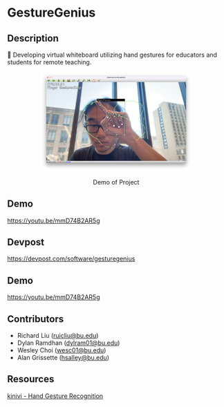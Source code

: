 # **GestureGenius**

## Description
👋 Developing virtual whiteboard utilizing hand gestures for educators and students for remote teaching.

<p align="center">
<img src="./images/demo.png" width="70%">
<p align="center">
Demo of Project
</p>

## Demo
https://youtu.be/mmD74B2AR5g

## Devpost
https://devpost.com/software/gesturegenius

## Demo
https://youtu.be/mmD74B2AR5g

## Contributors
- Richard Liu (ruicliu@bu.edu)
- Dylan Ramdhan (dylram01@bu.edu)
- Wesley Choi (wesc01@bu.edu)
- Alan Grissette (hsalley@bu.edu)

## Resources
[kinivi - Hand Gesture Recognition](https://github.com/kinivi/hand-gesture-recognition-mediapipe/tree/main)
